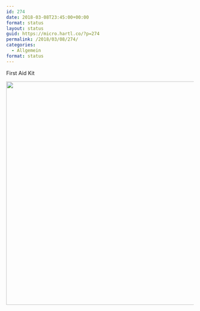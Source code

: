 ```yaml
---
id: 274
date: 2018-03-08T23:45:00+00:00
format: status
layout: status
guid: https://micro.hartl.co/?p=274
permalink: /2018/03/08/274/
categories:
  - Allgemein
format: status
---
```

First Aid Kit 

<img src="https://micro.hartl.co/wp-content/uploads/2018/03/0ebf7d59d8ff4deab439e9ef380144a2.jpg" width="600" height="600" />